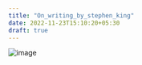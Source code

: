 ```yaml
---
title: "On_writing_by_stephen_king"
date: 2022-11-23T15:10:20+05:30
draft: true
---
```


![image](/impression.png)